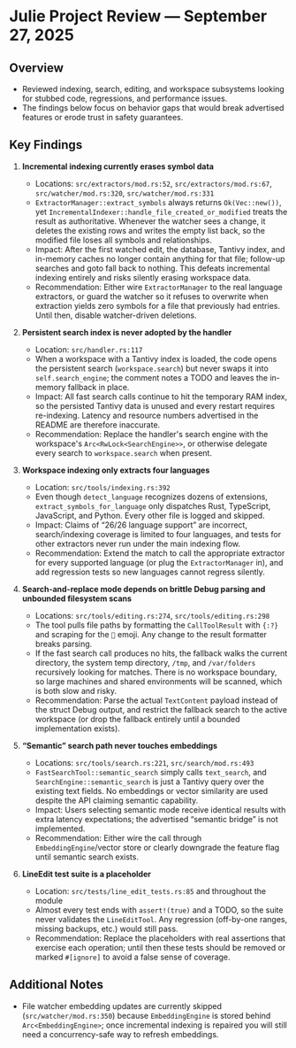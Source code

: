 # Julie Project Review — September 27, 2025

## Overview
- Reviewed indexing, search, editing, and workspace subsystems looking for stubbed code, regressions, and performance issues.
- The findings below focus on behavior gaps that would break advertised features or erode trust in safety guarantees.

## Key Findings

1. **Incremental indexing currently erases symbol data**
   - Locations: `src/extractors/mod.rs:52`, `src/extractors/mod.rs:67`, `src/watcher/mod.rs:320`, `src/watcher/mod.rs:331`
   - `ExtractorManager::extract_symbols` always returns `Ok(Vec::new())`, yet `IncrementalIndexer::handle_file_created_or_modified` treats the result as authoritative. Whenever the watcher sees a change, it deletes the existing rows and writes the empty list back, so the modified file loses all symbols and relationships.
   - Impact: After the first watched edit, the database, Tantivy index, and in-memory caches no longer contain anything for that file; follow-up searches and goto fall back to nothing. This defeats incremental indexing entirely and risks silently erasing workspace data.
   - Recommendation: Either wire `ExtractorManager` to the real language extractors, or guard the watcher so it refuses to overwrite when extraction yields zero symbols for a file that previously had entries. Until then, disable watcher-driven deletions.

2. **Persistent search index is never adopted by the handler**
   - Location: `src/handler.rs:117`
   - When a workspace with a Tantivy index is loaded, the code opens the persistent search (`workspace.search`) but never swaps it into `self.search_engine`; the comment notes a TODO and leaves the in-memory fallback in place.
   - Impact: All fast search calls continue to hit the temporary RAM index, so the persisted Tantivy data is unused and every restart requires re-indexing. Latency and resource numbers advertised in the README are therefore inaccurate.
   - Recommendation: Replace the handler's search engine with the workspace's `Arc<RwLock<SearchEngine>>`, or otherwise delegate every search to `workspace.search` when present.

3. **Workspace indexing only extracts four languages**
   - Location: `src/tools/indexing.rs:392`
   - Even though `detect_language` recognizes dozens of extensions, `extract_symbols_for_language` only dispatches Rust, TypeScript, JavaScript, and Python. Every other file is logged and skipped.
   - Impact: Claims of “26/26 language support” are incorrect, search/indexing coverage is limited to four languages, and tests for other extractors never run under the main indexing flow.
   - Recommendation: Extend the match to call the appropriate extractor for every supported language (or plug the `ExtractorManager` in), and add regression tests so new languages cannot regress silently.

4. **Search-and-replace mode depends on brittle Debug parsing and unbounded filesystem scans**
   - Locations: `src/tools/editing.rs:274`, `src/tools/editing.rs:298`
   - The tool pulls file paths by formatting the `CallToolResult` with `{:?}` and scraping for the `📁` emoji. Any change to the result formatter breaks parsing.
   - If the fast search call produces no hits, the fallback walks the current directory, the system temp directory, `/tmp`, and `/var/folders` recursively looking for matches. There is no workspace boundary, so large machines and shared environments will be scanned, which is both slow and risky.
   - Recommendation: Parse the actual `TextContent` payload instead of the struct Debug output, and restrict the fallback search to the active workspace (or drop the fallback entirely until a bounded implementation exists).

5. **“Semantic” search path never touches embeddings**
   - Locations: `src/tools/search.rs:221`, `src/search/mod.rs:493`
   - `FastSearchTool::semantic_search` simply calls `text_search`, and `SearchEngine::semantic_search` is just a Tantivy query over the existing text fields. No embeddings or vector similarity are used despite the API claiming semantic capability.
   - Impact: Users selecting semantic mode receive identical results with extra latency expectations; the advertised “semantic bridge” is not implemented.
   - Recommendation: Either wire the call through `EmbeddingEngine`/vector store or clearly downgrade the feature flag until semantic search exists.

6. **LineEdit test suite is a placeholder**
   - Location: `src/tests/line_edit_tests.rs:85` and throughout the module
   - Almost every test ends with `assert!(true)` and a TODO, so the suite never validates the `LineEditTool`. Any regression (off-by-one ranges, missing backups, etc.) would still pass.
   - Recommendation: Replace the placeholders with real assertions that exercise each operation; until then these tests should be removed or marked `#[ignore]` to avoid a false sense of coverage.

## Additional Notes
- File watcher embedding updates are currently skipped (`src/watcher/mod.rs:350`) because `EmbeddingEngine` is stored behind `Arc<EmbeddingEngine>`; once incremental indexing is repaired you will still need a concurrency-safe way to refresh embeddings.
